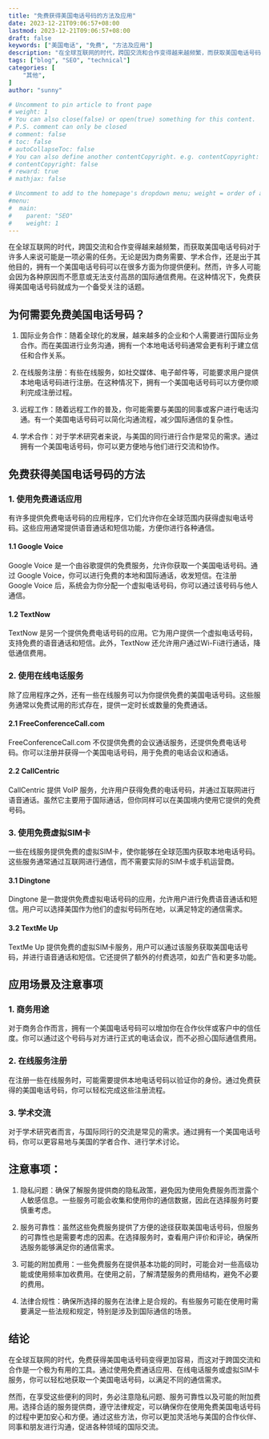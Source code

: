 ```yaml
---
title: "免费获得美国电话号码的方法及应用"
date: 2023-12-21T09:06:57+08:00
lastmod: 2023-12-21T09:06:57+08:00
draft: false
keywords: ["美国电话", "免费", "方法及应用"]
description: "在全球互联网的时代，跨国交流和合作变得越来越频繁，而获取美国电话号码对于许多人来说可能是一项必需的任务。无论是因为商务需要、学术合作，还是出于其他目的，拥有一个美国电话号码可以在很多方面为你提供便利。然而，许多人可能会因为各种原因而不愿意或无法支付高昂的国际通信费用。在这种情况下，免费获得美国电话号码就成为一个备受关注的话题。"
tags: ["blog", "SEO", "technical"]
categories: [
    "其他",
]
author: "sunny"

# Uncomment to pin article to front page
# weight: 1
# You can also close(false) or open(true) something for this content.
# P.S. comment can only be closed
# comment: false
# toc: false
# autoCollapseToc: false
# You can also define another contentCopyright. e.g. contentCopyright: "This is another copyright."
# contentCopyright: false
# reward: true
# mathjax: false

# Uncomment to add to the homepage's dropdown menu; weight = order of article
#menu:
#  main:
#    parent: "SEO"
#    weight: 1
---
```


在全球互联网的时代，跨国交流和合作变得越来越频繁，而获取美国电话号码对于许多人来说可能是一项必需的任务。无论是因为商务需要、学术合作，还是出于其他目的，拥有一个美国电话号码可以在很多方面为你提供便利。然而，许多人可能会因为各种原因而不愿意或无法支付高昂的国际通信费用。在这种情况下，免费获得美国电话号码就成为一个备受关注的话题。

## 为何需要免费美国电话号码？ ##

1. 国际业务合作：随着全球化的发展，越来越多的企业和个人需要进行国际业务合作。而在美国进行业务沟通，拥有一个本地电话号码通常会更有利于建立信任和合作关系。


1. 在线服务注册：有些在线服务，如社交媒体、电子邮件等，可能要求用户提供本地电话号码进行注册。在这种情况下，拥有一个美国电话号码可以方便你顺利完成注册过程。


1. 远程工作：随着远程工作的普及，你可能需要与美国的同事或客户进行电话沟通。有一个美国电话号码可以简化沟通流程，减少国际通信的复杂性。


1. 学术合作：对于学术研究者来说，与美国的同行进行合作是常见的需求。通过拥有一个美国电话号码，你可以更方便地与他们进行交流和协作。

## 免费获得美国电话号码的方法 ##
### 1. 使用免费通话应用 ###
有许多提供免费电话号码的应用程序，它们允许你在全球范围内获得虚拟电话号码。这些应用通常提供语音通话和短信功能，方便你进行各种通信。

#### 1.1 Google Voice ####
Google Voice 是一个由谷歌提供的免费服务，允许你获取一个美国电话号码。通过 Google Voice，你可以进行免费的本地和国际通话，收发短信。在注册 Google Voice 后，系统会为你分配一个虚拟电话号码，你可以通过该号码与他人通信。

#### 1.2 TextNow ####
TextNow 是另一个提供免费电话号码的应用。它为用户提供一个虚拟电话号码，支持免费的语音通话和短信。此外，TextNow 还允许用户通过Wi-Fi进行通话，降低通信费用。

### 2. 使用在线电话服务 ###
除了应用程序之外，还有一些在线服务可以为你提供免费的美国电话号码。这些服务通常以免费试用的形式存在，提供一定时长或数量的免费通话。

#### 2.1 FreeConferenceCall.com ####
FreeConferenceCall.com 不仅提供免费的会议通话服务，还提供免费电话号码。你可以注册并获得一个美国电话号码，用于免费的电话会议和通话。

#### 2.2 CallCentric ####
CallCentric 提供 VoIP 服务，允许用户获得免费的电话号码，并通过互联网进行语音通话。虽然它主要用于国际通话，但你同样可以在美国境内使用它提供的免费号码。

### 3. 使用免费虚拟SIM卡 ###
一些在线服务提供免费的虚拟SIM卡，使你能够在全球范围内获取本地电话号码。这些服务通常通过互联网进行通信，而不需要实际的SIM卡或手机运营商。

#### 3.1 Dingtone ####
Dingtone 是一款提供免费虚拟电话号码的应用，允许用户进行免费语音通话和短信。用户可以选择美国作为他们的虚拟号码所在地，以满足特定的通信需求。

#### 3.2 TextMe Up ####
TextMe Up 提供免费的虚拟SIM卡服务，用户可以通过该服务获取美国电话号码，并进行语音通话和短信。它还提供了额外的付费选项，如去广告和更多功能。

## 应用场景及注意事项 ##
### 1. 商务用途 ###
对于商务合作而言，拥有一个美国电话号码可以增加你在合作伙伴或客户中的信任度。你可以通过这个号码与对方进行正式的电话会议，而不必担心国际通信费用。

### 2. 在线服务注册 ###
在注册一些在线服务时，可能需要提供本地电话号码以验证你的身份。通过免费获得的美国电话号码，你可以轻松完成这些注册流程。

### 3. 学术交流 ###
对于学术研究者而言，与国际同行的交流是常见的需求。通过拥有一个美国电话号码，你可以更容易地与美国的学者合作、进行学术讨论。

## 注意事项： ##


1. 隐私问题：确保了解服务提供商的隐私政策，避免因为使用免费服务而泄露个人敏感信息。一些服务可能会收集和使用你的通信数据，因此在选择服务时要慎重考虑。


1. 服务可靠性：虽然这些免费服务提供了方便的途径获取美国电话号码，但服务的可靠性也是需要考虑的因素。在选择服务时，查看用户评价和评论，确保所选服务能够满足你的通信需求。


1. 可能的附加费用：一些免费服务在提供基本功能的同时，可能会对一些高级功能或使用频率加收费用。在使用之前，了解清楚服务的费用结构，避免不必要的费用。


1. 法律合规性：确保所选择的服务在法律上是合规的。有些服务可能在使用时需要满足一些法规和规定，特别是涉及到国际通信的场景。

## 结论 ##
在全球互联网的时代，免费获得美国电话号码变得更加容易，而这对于跨国交流和合作是一个极为有用的工具。通过使用免费通话应用、在线电话服务或虚拟SIM卡服务，你可以轻松地获取一个美国电话号码，以满足不同的通信需求。

然而，在享受这些便利的同时，务必注意隐私问题、服务可靠性以及可能的附加费用。选择合适的服务提供商，遵守法律规定，可以确保你在使用免费美国电话号码的过程中更加安心和方便。通过这些方法，你可以更加灵活地与美国的合作伙伴、同事和朋友进行沟通，促进各种领域的国际交流。